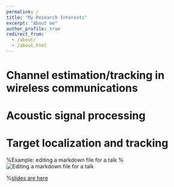 ```yaml
---
permalink: /
title: "My Research Interests"
excerpt: "About me"
author_profile: true
redirect_from: 
  - /about/
  - /about.html
---
```


Channel estimation/tracking in wireless communications
======

Acoustic signal processing
======

Target localization and tracking
======

%Example: editing a markdown file for a talk
%![Editing a markdown file for a talk](/images/editing-talk.png)

%[slides are here](/files/OTFS-Tutorial.pdf)


